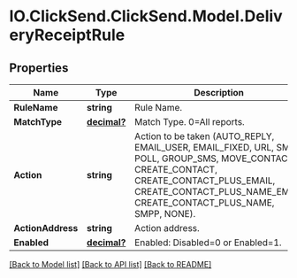 # IO.ClickSend.ClickSend.Model.DeliveryReceiptRule
## Properties

Name | Type | Description | Notes
------------ | ------------- | ------------- | -------------
**RuleName** | **string** | Rule Name. | 
**MatchType** | [**decimal?**](BigDecimal.md) | Match Type. 0&#x3D;All reports. | 
**Action** | **string** | Action to be taken (AUTO_REPLY, EMAIL_USER, EMAIL_FIXED, URL, SMS, POLL, GROUP_SMS, MOVE_CONTACT, CREATE_CONTACT, CREATE_CONTACT_PLUS_EMAIL, CREATE_CONTACT_PLUS_NAME_EMAIL CREATE_CONTACT_PLUS_NAME, SMPP, NONE). | 
**ActionAddress** | **string** | Action address. | 
**Enabled** | [**decimal?**](BigDecimal.md) | Enabled: Disabled&#x3D;0 or Enabled&#x3D;1. | 

[[Back to Model list]](../README.md#documentation-for-models) [[Back to API list]](../README.md#documentation-for-api-endpoints) [[Back to README]](../README.md)

